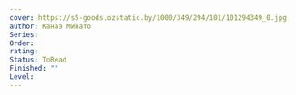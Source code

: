 ```yaml
---
cover: https://s5-goods.ozstatic.by/1000/349/294/101/101294349_0.jpg
author: Канаэ Минато
Series: 
Order: 
rating: 
Status: ToRead
Finished: ""
Level:
---
```








